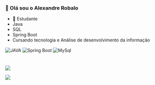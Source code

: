 ### 👋 Olá sou o Alexandre Robalo


- 🌱 Estudante 
- Java
- SQL
- Spring Boot
- Cursando tecnologia e Análise de desenvolvimento  da informação

  

 <div style="display: inline_block">
  <img align="center" alt="JAVA" src=https://img.shields.io/badge/Java-ED8B00?style=for-the-badge&logo=java&logoColor=white />
    <img align="center" alt="Spring Boot" src=https://img.shields.io/badge/Spring-6DB33F?style=for-the-badge&logo=spring&logoColor=white />
   <img align="center" alt="MySql" src=https://img.shields.io/badge/MySQL-005C84?style=for-the-badge&logo=mysql&logoColor=white />
 
   </div><br/>
  
  ###
  
  <a href = "mailto:xandirsilva64@gmail.com"><img src="https://img.shields.io/badge/-Gmail-%23333?style=for-the-badge&logo=gmail&logoColor=white" target="_blank"></a>

  <a href="https://wa.me/qr/ZCKS6TIOZEG4P1" target="_blank"><img src="https://img.shields.io/badge/WhatsApp-25D366?style=for-the-badge&logo=whatsapp&logoColor=white" target="_blank"></a> 
  

  
